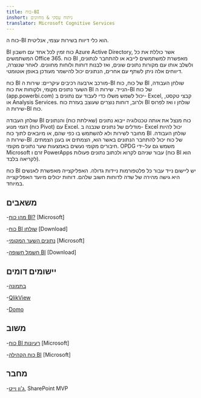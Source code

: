 ```yaml
---
title: כוח-BI
inshort: ניתוח עסקי & מחוונים
translator: Microsoft Cognitive Services
---
```


כוח ה-BI הוא כלי דיווח בשירות עצמי, אנליטית.

BI כוח זמין לכל אחד עם חשבון Azure Active Directory, אשר כוללת את כל המשתמשים Office 365. כוח BI מאפשרת למשתמשים לייבא או להתחבר לנתונים, ולשלב אותו עם מקורות נתונים שונים, ואז לבנות דוחות ולוחות מחוונים. לאחר שנוצרה, דיווחים אלה ניתן לשתף עם אחרים, הנתונים יכול להישמר מעודכן באופן אוטומטי.  

כוח BI מורכב ארבעה רכיבים עיקריים: שירות ה-BI של כוח, כוח BI שולחן העבודה, השער נתונים מקומי, ולקוחות את כוח BI הנייד. שירות ה-BI של כוח (app.powerbi.com) יכול לשמש משלו כדי לעבוד עם נתונים ב- Excel, קבצי טקסט, או Analysis Services. ולרוב, דוחות נוצרים שעוצב בעזרת כוח BI שולחן ו ואז לפרוס שירות ה-BI כוח. 

שולחן העבודה BI כוח מנצל את אותה טכנולוגיה ייבוא נתונים (שאילתת כוח) והנתונים דגמי מנוע (כוח Pivot) עם Excel. מודלים של נתונים שנבנה ב- Excel יכול להיות מחובר לשירות ולא להשתמש בו כפי שהם, או מיובאים לתוך כוח BI שולחן העבודה. 
שירות ה-BI של כוח יכול להתחבר הנתונים באשר הוא, הצמתים או בענן הצמתים. חיבורים מקומי נעשים באמצעות שער נתונים מקומי. OPDG משמש גם על-ידי Microsoft זרם ו PowerApps עבור שניהם לקרוא ולכתוב נתונים פעולות (כוח BI הוא לקריאה בלבד). 

כוח BI יש ליישום נייד עבור כל פלטפורמות ניידות גדולה. האפליקצייה מאפשרת לאנשים היא גישה מהירה של שדה לדוחות חשוב שלהם. דוחות יכולים מיועד האפליקצייה במיוחד.


משאבים
---------

-[מהו כוח BI?](https://powerbi.microsoft.com/en-us/)
    \[Microsoft\]

-[כוח BI שולחן](https://powerbi.microsoft.com/en-us/desktop/)
    \[Download\]

-[נתונים השער המקומי](https://docs.microsoft.com/en-us/power-bi/service-gateway-onprem)
    \[Microsoft\]

-[חשמל חשופה BI](https://powerbi.microsoft.com/en-us/blog/)
    \[Download\]

יישומים דומים
--------------------

-[בתמונה](https://www.tableau.com/)

-[QlikView](http://global.qlik.com/)

-[Domo](https://www.domo.com/)

משוב
---------

-[כוח BI רעיונות](https://ideas.powerbi.com/forums/265200-power-bi-ideas)
    \[Microsoft\]

-[כוח הקהילה BI](http://community.powerbi.com/)
    \[Microsoft\]

מחבר
---------

-[ג'ון וייט](https://twitter.com/diverdown1964), SharePoint MVP

